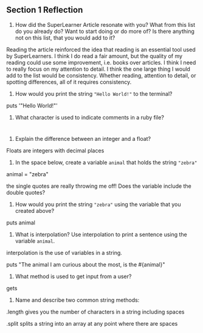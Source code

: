 ## Section 1 Reflection

1. How did the SuperLearner Article resonate with you? What from this list do you already do? Want to start doing or do more of? Is there anything not on this list, that you would add to it?

Reading the article reinforced the idea that reading is an essential tool used by SuperLearners. I think I do read a fair amount, but the quality of my reading could use some improvement, i.e. books over articles. I think I need to really focus on my attention to detail. I think the one large thing I would add to the list would be consistency. Whether reading, attention to detail, or spotting differences, all of it requires consistency.

1. How would you print the string `"Hello World!"` to the terminal?

puts '"Hello World!"'

1. What character is used to indicate comments in a ruby file?

#

1. Explain the difference between an integer and a float?

Floats are integers with decimal places

1. In the space below, create a variable `animal` that holds the string `"zebra"`

animal = "zebra"

the single quotes are really throwing me off! Does the variable include the double quotes?

1. How would you print the string `"zebra"` using the variable that you created above?

puts animal

1. What is interpolation? Use interpolation to print a sentence using the variable `animal`.

interpolation is the use of variables in a string.

puts "The animal I am curious about the most, is the #{animal}"

1. What method is used to get input from a user?

gets

1. Name and describe two common string methods:

.length gives you the number of characters in a string including spaces


.split splits a string into an array at any point where there are spaces
